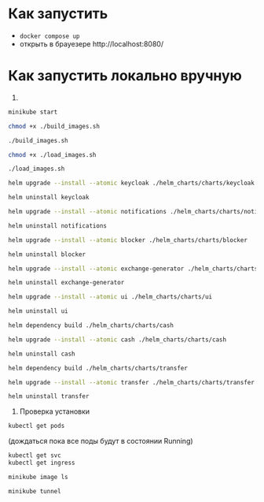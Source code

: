 # Как запустить
* ```docker compose up```
* открыть в брауезере http://localhost:8080/

# Как запустить локально вручную
1.
```bash
minikube start
```
```bash
chmod +x ./build_images.sh
```
```bash
./build_images.sh
```
```bash
chmod +x ./load_images.sh
```
```bash
./load_images.sh
```
```bash
helm upgrade --install --atomic keycloak ./helm_charts/charts/keycloak
```
```bash
helm uninstall keycloak
```
```bash
helm upgrade --install --atomic notifications ./helm_charts/charts/notifications
```
```bash
helm uninstall notifications
```
```bash
helm upgrade --install --atomic blocker ./helm_charts/charts/blocker
```
```bash
helm uninstall blocker
```
```bash
helm upgrade --install --atomic exchange-generator ./helm_charts/charts/exchange-generator
```
```bash
helm uninstall exchange-generator
```
```bash
helm upgrade --install --atomic ui ./helm_charts/charts/ui
```
```bash
helm uninstall ui
```
```bash
helm dependency build ./helm_charts/charts/cash
```
```bash
helm upgrade --install --atomic cash ./helm_charts/charts/cash
```
```bash
helm uninstall cash
```
```bash
helm dependency build ./helm_charts/charts/transfer
```
```bash
helm upgrade --install --atomic transfer ./helm_charts/charts/transfer
```
```bash
helm uninstall transfer
```
1. Проверка установки
```bash
kubectl get pods
``` 
(дождаться пока все поды будут в состоянии Running)
```bash
kubectl get svc
kubectl get ingress
```
```bash
minikube image ls
```
```bash
minikube tunnel
```